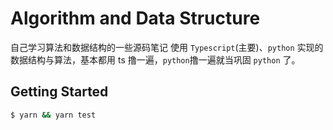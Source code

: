 # Algorithm and Data Structure

自己学习算法和数据结构的一些源码笔记
使用 `Typescript`(主要)、`python` 实现的数据结构与算法，基本都用 ts 撸一遍，`python`撸一遍就当巩固 `python` 了。

## Getting Started

```bash
$ yarn && yarn test
```
